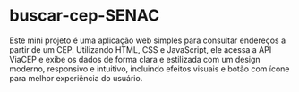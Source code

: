 # buscar-cep-SENAC
Este mini projeto é uma aplicação web simples para consultar endereços a partir de um CEP. Utilizando HTML, CSS e JavaScript, ele acessa a API ViaCEP e exibe os dados de forma clara e estilizada com um design moderno, responsivo e intuitivo, incluindo efeitos visuais e botão com ícone para melhor experiência do usuário.
